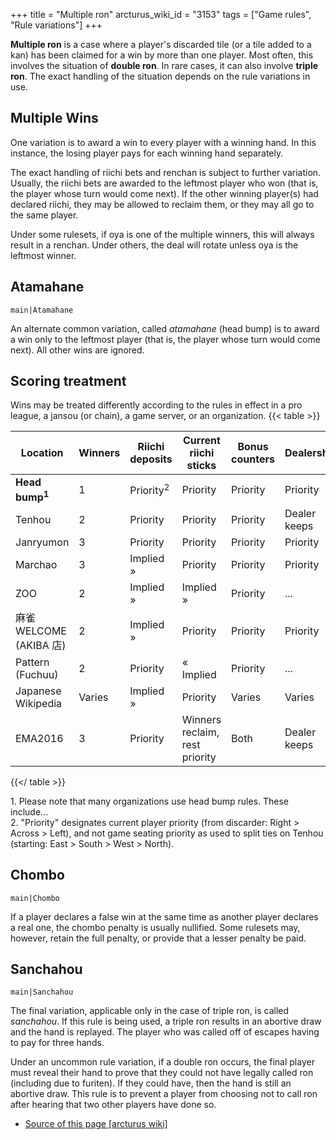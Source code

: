 +++
title = "Multiple ron"
arcturus_wiki_id = "3153"
tags = ["Game rules", "Rule variations"]
+++

**Multiple ron** is a case where a player's discarded tile (or a tile added to a kan) has been
claimed for a win by more than one player. Most often, this involves the situation of **double
ron**. In rare cases, it can also involve **triple ron**. The exact handling of the situation
depends on the rule variations in use.

## Multiple Wins

One variation is to award a win to every player with a winning hand. In this instance, the losing
player pays for each winning hand separately.

The exact handling of riichi bets and renchan is subject to further variation. Usually, the riichi
bets are awarded to the leftmost player who won (that is, the player whose turn would come next). If
the other winning player(s) had declared riichi, they may be allowed to reclaim them, or they may
all go to the same player.

Under some rulesets, if oya is one of the multiple winners, this will always result in a renchan.
Under others, the deal will rotate unless oya is the leftmost winner.

## Atamahane

`main|Atamahane`

An alternate common variation, called _atamahane_ (head bump) is to award a win only to the leftmost
player (that is, the player whose turn would come next). All other wins are ignored.

## Scoring treatment

Wins may be treated differently according to the rules in effect in a pro league, a jansou (or
chain), a game server, or an organization. {{< table >}}

| Location                  | Winners | Riichi deposits      | Current riichi sticks          | Bonus counters | Dealership   |
| ------------------------- | ------- | -------------------- | ------------------------------ | -------------- | ------------ |
| **Head bump<sup>1</sup>** | 1       | Priority<sup>2</sup> | Priority                       | Priority       | Priority     |
| Tenhou                    | 2       | Priority             | Priority                       | Priority       | Dealer keeps |
| Janryumon                 | 3       | Priority             | Priority                       | Priority       | Priority     |
| Marchao                   | 3       | Implied »            | Priority                       | Priority       | Priority     |
| ZOO                       | 2       | Implied »            | Implied »                      | Priority       | ...          |
| 麻雀 WELCOME (AKIBA 店)   | 2       | Implied »            | Priority                       | Priority       | Priority     |
| Pattern (Fuchuu)          | 2       | Priority             | « Implied                      | Priority       | ...          |
| Japanese Wikipedia        | Varies  | Implied »            | Priority                       | Varies         | Varies       |
| EMA2016                   | 3       | Priority             | Winners reclaim, rest priority | Both           | Dealer keeps |

{{</ table >}}

1\. Please note that many organizations use head bump rules. These include...  
2\. "Priority" designates current player priority (from discarder: Right \> Across \> Left), and not
game seating priority as used to split ties on Tenhou (starting: East \> South \> West \> North).

## Chombo

`main|Chombo`

If a player declares a false win at the same time as another player declares a real one, the chombo
penalty is usually nullified. Some rulesets may, however, retain the full penalty, or provide that a
lesser penalty be paid.

## Sanchahou

`main|Sanchahou`

The final variation, applicable only in the case of triple ron, is called _sanchahou_. If this rule
is being used, a triple ron results in an abortive draw and the hand is replayed. The player who was
called off of escapes having to pay for three hands.

Under an uncommon rule variation, if a double ron occurs, the final player must reveal their hand to
prove that they could not have legally called ron (including due to furiten). If they could have,
then the hand is still an abortive draw. This rule is to prevent a player from choosing not to call
ron after hearing that two other players have done so.

- [Source of this page [arcturus wiki]](http://arcturus.su/wiki/Multiple_ron)
